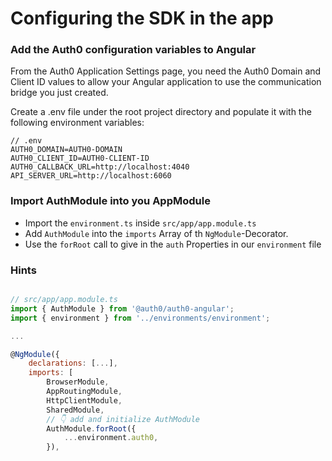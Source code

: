 # Configuring the SDK in the app

### Add the Auth0 configuration variables to Angular
From the Auth0 Application Settings page, you need the Auth0 Domain and Client ID values to allow your Angular application to use the communication bridge you just created.

Create a .env file under the root project directory and populate it with the following environment variables:

```
// .env
AUTH0_DOMAIN=AUTH0-DOMAIN
AUTH0_CLIENT_ID=AUTH0-CLIENT-ID
AUTH0_CALLBACK_URL=http://localhost:4040
API_SERVER_URL=http://localhost:6060
```

### Import AuthModule into you AppModule

- Import the `environment.ts` inside `src/app/app.module.ts`
- Add `AuthModule` into the `imports` Array of th `NgModule`-Decorator.
- Use the `forRoot` call to give in the `auth` Properties in our `environment` file


### Hints

```javascript

// src/app/app.module.ts
import { AuthModule } from '@auth0/auth0-angular';
import { environment } from '../environments/environment';

...

@NgModule({
    declarations: [...],
    imports: [
        BrowserModule,
        AppRoutingModule,
        HttpClientModule,
        SharedModule,
        // 👇 add and initialize AuthModule
        AuthModule.forRoot({
            ...environment.auth0,
        }),
```
